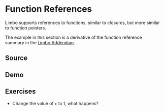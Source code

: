 # Function References

Limbo supports references to functions, similar to closures, but more similar to function pointers. 

The example in this section is a derivative of the function reference summary in the [Limbo Addendum](http://www.vitanuova.com/inferno/papers/addendum.pdf). 

## Source

### 



## Demo



## Exercises

- Change the value of `c` to 1, what happens?

